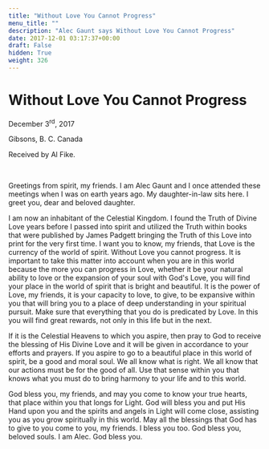```yaml
---
title: "Without Love You Cannot Progress"
menu_title: ""
description: "Alec Gaunt says Without Love You Cannot Progress"
date: 2017-12-01 03:17:37+00:00
draft: False
hidden: True
weight: 326
---
```

# Without Love You Cannot Progress

December 3<sup>rd</sup>, 2017

Gibsons, B. C. Canada

Received by Al Fike.

 

Greetings from spirit, my friends. I am Alec Gaunt and I once attended these meetings when I was on earth years ago. My daughter-in-law sits here. I greet you, dear and beloved daughter.

I am now an inhabitant of the Celestial Kingdom. I found the Truth of Divine Love years before I passed into spirit and utilized the Truth within books that were published by James Padgett bringing the Truth of this Love into print for the very first time. I want you to know, my friends, that Love is the currency of the world of spirit. Without Love you cannot progress. It is important to take this matter into account when you are in this world because the more you can progress in Love, whether it be your natural ability to love or the expansion of your soul with God's Love, you will find your place in the world of spirit that is bright and beautiful. It is the power of Love, my friends, it is your capacity to love, to give, to be expansive within you that will bring you to a place of deep understanding in your spiritual pursuit. Make sure that everything that you do is predicated by Love. In this you will find great rewards, not only in this life but in the next.

If it is the Celestial Heavens to which you aspire, then pray to God to receive the blessing of His Divine Love and it will be given in accordance to your efforts and prayers. If you aspire to go to a beautiful place in this world of spirit, be a good and moral soul. We all know what is right. We all know that our actions must be for the good of all. Use that sense within you that knows what you must do to bring harmony to your life and to this world. 

God bless you, my friends, and may you come to know your true hearts, that place within you that longs for Light. God will bless you and put His Hand upon you and the spirits and angels in Light will come close, assisting you as you grow spiritually in this world. May all the blessings that God has to give to you come to you, my friends. I bless you too. God bless you, beloved souls. I am Alec. God bless you.
